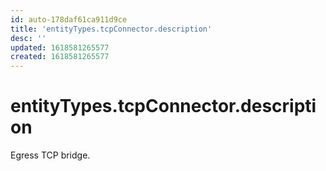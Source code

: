 ```yaml
---
id: auto-178daf61ca911d9ce
title: 'entityTypes.tcpConnector.description'
desc: ''
updated: 1618581265577
created: 1618581265577
---
```

# entityTypes.tcpConnector.description

Egress TCP bridge.
